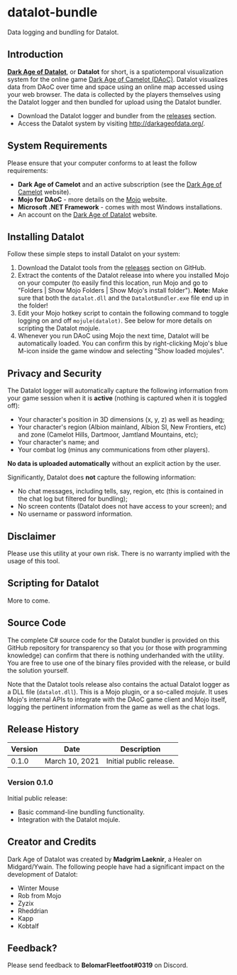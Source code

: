
# datalot-bundle
Data logging and bundling for Datalot.

## Introduction
[**Dark Age of Datalot**](http://darkageofdata.org/), or **Datalot** for short, is a spatiotemporal visualization system for the online game [Dark Age of Camelot (DAoC)](http://www.darkageofcamelot.com). Datalot visualizes data from DAoC over time and space using an online map accessed using your web browser. The data is collected by the players themselves using the Datalot logger and then bundled for upload using the Datalot bundler.

* Download the Datalot logger and bundler from the [releases](https://github.com/nickelm/datalot-bundle/releases) section.
* Access the Datalot system by visiting http://darkageofdata.org/.

## System Requirements
Please ensure that your computer conforms to at least the follow requirements:
* **Dark Age of Camelot** and an active subscription (see the [Dark Age of Camelot](http://www.darkageofcamelot.com) website).
* **Mojo for DAoC** - more details on the [Mojo](http://mojoware.org/) website.
* **Microsoft .NET Framework** - comes with most Windows installations.
* An account on the [Dark Age of Datalot](http://darkageofdata.org/) website.

## Installing Datalot
Follow these simple steps to install Datalot on your system:
1. Download the Datalot tools from the [releases](https://github.com/nickelm/datalot-bundle/releases) section on GitHub.
2. Extract the contents of the Datalot release into where you installed Mojo on your computer (to easily find this location, run Mojo and go to "Folders | Show Mojo Folders | Show Mojo's install folder"). **Note:** Make sure that both the `datalot.dll` and the `DatalotBundler.exe` file end up in the folder!
3. Edit your Mojo hotkey script to contain the following command to toggle logging on and off `mojule(datalot)`. See below for more details on scripting the Datalot mojule.
4. Whenever you run DAoC using Mojo the next time, Datalot will be automatically loaded. You can confirm this by right-clicking Mojo's blue M-icon inside the game window and selecting "Show loaded mojules".

## Privacy and Security
The Datalot logger will automatically capture the following information from your game session when it is **active** (nothing is captured when it is toggled off):
* Your character's position in 3D dimensions (x, y, z) as well as heading;
* Your character's region (Albion mainland, Albion SI, New Frontiers, etc) and zone (Camelot Hills, Dartmoor, Jamtland Mountains, etc);
* Your character's name; and
* Your combat log (minus any communications from other players).

**No data is uploaded automatically** without an explicit action by the user.

Significantly, Datalot does **not** capture the following information:
* No chat messages, including tells, say, region, etc (this is contained in the chat log but filtered for bundling);
* No screen contents (Datalot does not have access to your screen); and
* No username or password information.

## Disclaimer
Please use this utility at your own risk. There is no warranty implied with the usage of this tool. 

## Scripting for Datalot
More to come.

## Source Code
The complete C# source code for the Datalot bundler is provided on this GitHub repository for transparency so that you (or those with programming knowledge) can confirm that there is nothing underhanded with the utility. You are free to use one of the binary files provided with the release, or build the solution yourself.

Note that the Datalot tools release also contains the actual Datalot logger as a DLL file (`datalot.dll`). This is a Mojo plugin, or a so-called *mojule*. It uses Mojo's internal APIs to integrate with the DAoC game client and Mojo itself, logging the pertinent information from the game as well as the chat logs.

## Release History

| Version | Date | Description |
| - | - | - |
| 0.1.0 | March 10, 2021 | Initial public release. |

### Version 0.1.0
Initial public release:
* Basic command-line bundling functionality.
* Integration with the Datalot mojule.

## Creator and Credits
Dark Age of Datalot was created by **Madgrim Laeknir**, a Healer on Midgard/Ywain. The following people have had a significant impact on the development of Datalot: 
* Winter Mouse
* Rob from Mojo
* Zyzix
* Rheddrian
* Kapp
* Kobtalf

## Feedback?
Please send feedback to **BelomarFleetfoot#0319** on Discord.